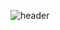 ![header](https://capsule-render.vercel.app/api?type=Waving&color=4898ff&height=200&section=header&text=DUSLOOP&fontColor=ffffff&fontSize=50&animation=fadeIn&fontAlignX=200)

